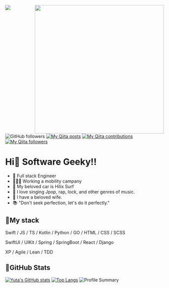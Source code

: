 <p align="center">
  <img src="" width="410" alt="" align="right" />
</p>

![](https://komarev.com/ghpvc/?username=yuta-shoji&color=orange)
![GitHub followers](https://img.shields.io/github/followers/yuta-shoji)
[![My Qiita posts](https://qiita-badge.apiapi.app/s/yuta-shoji/posts.svg)](http://qiita.com/yuta-shoji)
[![My Qiita contributions](https://qiita-badge.apiapi.app/s/yuta-shoji/contributions.svg)](http://qiita.com/yuta-shoji)
[![My Qiita followers](https://qiita-badge.apiapi.app/s/yuta-shoji/followers.svg)](http://qiita.com/yuta-shoji)

# Hi👋 Software Geeky!!

- 📱 Full stack Engineer
- 🧑🏻‍💻 Working a mobility campany
- 🚗 My beloved car is Hilix Surf
- 🎤 I love singing Jpop, rap, lock, and other genres of music.
- 👩 I have a beloved wife.
- 📚 "Don't seek perfection, let's do it perfectly."

## My stack
<p>Swift / JS / TS / Kotlin / Python / GO / HTML / CSS / SCSS</p>
<p>SwiftUI / UIKit / Spring / SpringBoot / React / Django</p>
<p>XP / Agile / Lean / TDD</p>


## GitHub Stats
[![Yuta's GitHub stats](https://github-readme-stats.vercel.app/api?username=yuta-shoji&theme=tokyonight&show_icons=true)](https://github.com/anuraghazra/github-readme-stats)
[![Top Langs](https://github-readme-stats.vercel.app/api/top-langs/?username=yuta-shoji&theme=tokyonight&layout=compact)](https://github.com/anuraghazra/github-readme-stats)
![Profile Summary](http://github-profile-summary-cards.vercel.app/api/cards/profile-details?username=yuta-shoji&theme=github_dark)
